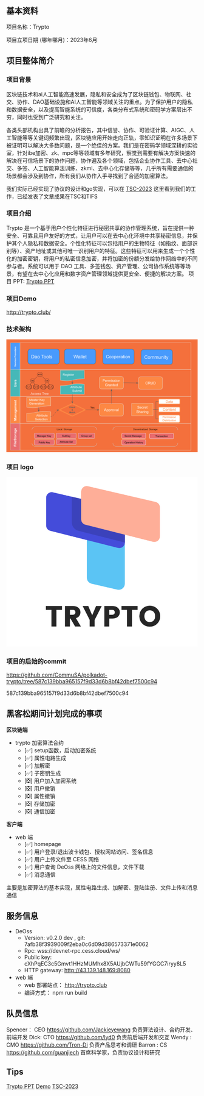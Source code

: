 ## 基本资料

项目名称：Trypto 

项目立项日期 (哪年哪月)：2023年6月

## 项目整体简介
### 项目背景
区块链技术和ai人工智能高速发展，隐私和安全成为了区块链钱包、物联网、社交、协作、DAO基础设施和AI人工智能等领域关注的重点。为了保护用户的隐私和数据安全，以及提高智能系统的可信度，各类分布式系统和密码学方案层出不穷，同时也受到广泛研究和关注。

各类头部机构出具了前瞻的分析报告，其中信誉、协作、可验证计算、AIGC、人工智能等等关键词频繁出现，区块链应用开始走向正轨，零知识证明在许多场景下被证明可以解决大多数问题，是一个绝佳的方案。我们是在密码学领域深耕的实验室，针对ibe加密、zk、mpc等等领域有多年研究，察觉到需要有解决方案快速的解决在可信场景下的协作问题，协作遍及各个领域，包括企业协作工具、去中心社交、多签、人工智能算法训练、zkml、去中心化存储等等，几乎所有需要通信的场景都会涉及到协作，所有我们从协作入手寻找到了合适的加密算法。

我们实际已经实现了协议的设计和go实现，可以在
[TSC-2023](https://github.com/CommuSA/TSC-2023)
这里看到我们的工作，已经发表了文章成果在TSC和TIFS

### 项目介绍

Trypto 是一个基于用户个性化特征进行秘密共享的协作管理系统，旨在提供一种安全、可靠且用户友好的方式，让用户可以在去中心化环境中共享秘密信息，并保护其个人隐私和数据安全。个性化特征可以包括用户的生物特征（如指纹、面部识别等）、资产地址或其他可唯一识别用户的特征。这些特征可以用来生成一个个性化的加密密钥，将用户的私密信息加密，并将加密的份额分发给协作网络中的不同参与者。系统可以用于 DAO 工具、多签钱包、资产管理、公司协作系统等等场景，有望在去中心化应用和数字资产管理领域提供更安全、便捷的解决方案。
项目 PPT: [Trypto PPT](https://docs.google.com/presentation/d/13mOA3i1bS59xsobaufVEoI6y_on-xLFWQwYAYVIl2gs/edit?usp=sharing)


### 项目Demo
http://trypto.club/

### 技术架构
![](架构.png)

### 项目 logo
![](logo.png)

### 项目的启始的commit
https://github.com/CommuSA/polkadot-trypto/tree/587c139bba965157f9d33d6b8bf42dbef7500c94

587c139bba965157f9d33d6b8bf42dbef7500c94


## 黑客松期间计划完成的事项
**区块链端**
- trypto 加密算法合约
  - [✅] setup函数，启动加密系统
  - [✅] 属性电路生成
  - [✅] 加解密
  - [✅] 子密钥生成
  - [❎] 用户加入加密系统
  - [❎] 用户撤销
  - [❎] 属性撤销
  - [❎] 存储加密
  - [❎] 通信加密


**客户端**

- web 端
  - [✅] homepage
  - [✅] 用户登录/退出波卡钱包、授权网站访问、签名信息
  - [✅] 用户上传文件至 CESS 网络
  - [✅] 用户查询 DeOss 网络上的文件信息，文件下载
  - [✅] 消息通信


主要是加密算法的基本实现，属性电路生成、加解密、登陆注册、文件上传和消息通信

## 服务信息

- DeOss
  - Version: v0.2.0 dev , git: 7afb38f3939009f2eba0c6d09d386573371e0062
  - Rpc: wss://devnet-rpc.cess.cloud/ws/
  - Public key: cXhPqEC3c5Gmvt1HHzMUMhx8X5AUjbCWTu59fYGGC7iryy8L5
  - HTTP gateway: http://43.139.148.169:8080
- web 端
  - web 部署站点： http://trypto.club
  - 编译方式： npm run build

## 队员信息
Spencer： CEO https://github.com/Jackieyewang 负责算法设计、合约开发、前端开发
Dick: CTO https://github.com/lyd0 负责前后端开发和交互
Wendy : CMO https://github.com/Tron-Di 负责产品思考和调研
Barron : CS https://github.com/guanjiech 首席科学家，负责协议设计和研究

## Tips
[Trypto PPT](https://docs.google.com/presentation/d/13mOA3i1bS59xsobaufVEoI6y_on-xLFWQwYAYVIl2gs/edit?usp=sharing)
[Demo](http://trypto.club/)
[TSC-2023](https://github.com/CommuSA/TSC-2023)